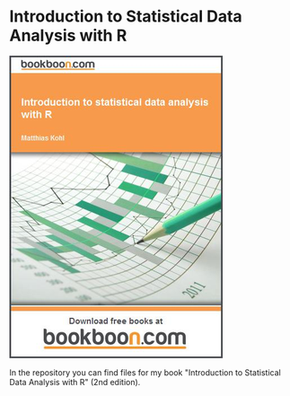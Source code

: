 # Introduction to Statistical Data Analysis with R

![Buchcover](cover.jpg)

In the repository you can find files for my book "Introduction to Statistical Data Analysis with R" (2nd edition).


